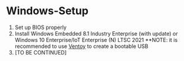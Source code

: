 # Windows-Setup

1. Set up BIOS properly
2. Install Windows Embedded 8.1 Industry Enterprise (with update) or Windows 10 Enterprise/IoT Enterprise (N) LTSC 2021
 **NOTE: it is recommended to use [Ventoy](https://github.com/ventoy/Ventoy) to create a bootable USB
3. [TO BE CONTINUED]
